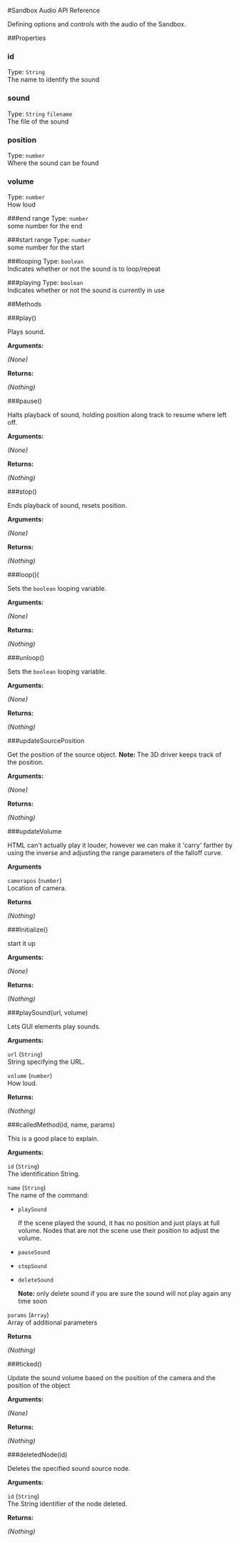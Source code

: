 #Sandbox Audio API Reference

Defining options and controls with the audio of the Sandbox.

<a id='properties'></a>
##Properties

<a id='id'></a>
### id
Type: `String`  
The name to identify the sound

<a id='sound'></a>
### sound
Type: `String` `filename`  
The file of the sound

<a id='position'></a>
### position
Type: `number`  
Where the sound can be found

<a id='volume'></a>
### volume
Type: `number`  
How loud

<a id='end_range'></a>
###end range
Type: `number`  
some number for the end

<a id='start_range'></a>
###start range
Type: `number`  
some number for the start

<a id='looping'></a>
###looping
Type: `boolean`  
Indicates whether or not the sound is to loop/repeat

<a id='playing'></a>
###playing
Type: `boolean`  
Indicates whether or not the sound is currently in use  

<a id='methods'></a>
##Methods

<a id='play'></a>
###play()

Plays sound.

**Arguments:**

*(None)*

**Returns:**

*(Nothing)*

<a id='pause'></a>
###pause()

Halts playback of sound, holding position along track to resume where left off.

**Arguments:**

*(None)*

**Returns:**

*(Nothing)*

<a id='stop'></a>
###stop()

Ends playback of sound, resets position.

**Arguments:**

*(None)*

**Returns:**

*(Nothing)*

<a id='loop'></a>
###loop()(

Sets the `boolean` looping variable.

**Arguments:**

*(None)*

**Returns:**

*(Nothing)*

<a id='unloop'></a>
###unloop()

Sets the `boolean` looping variable.

**Arguments:**

*(None)*

**Returns:**

*(Nothing)*

<a id='updateSourcePosition'></a>
###updateSourcePosition

Get the position of the source object. **Note:** The 3D driver keeps track of the position.

**Arguments:**

*(None)*

**Returns:**

*(Nothing)*

<a id='updateVolume'></a>
###updateVolume

HTML can't actually play it louder, however we can make it 'carry' farther by using the inverse and adjusting the range parameters of the falloff curve.

**Arguments**

`camerapos` (`number`)  
Location of camera.

**Returns**

*(Nothing)*

<a id='initialize'></a>
###Initialize()

start it up

**Arguments:**

*(None)*

**Returns:**

*(Nothing)*

<a id='playSound'></a>
###playSound(url, volume)

Lets GUI elements play sounds.

**Arguments:**

`url` (`String`)  
String specifying the URL.

`volume` (`number`)  
How loud.

**Returns:**

*(Nothing)*

<a id='calledMethod'></a>
###calledMethod(id, name, params)

This is a good place to explain.

**Arguments:**

`id` (`String`)  
The identification String.

`name` (`String`)  
The name of the command:

* `playSound`

	If the scene played the sound, it has no position and just plays at full volume. Nodes that are not the scene use their position to adjust the volume.

* `pauseSound`

* `stopSound`

* `deleteSound`

	**Note:** only delete sound if you are sure the sound will not play again any time soon

`params` (`Array`)  
Array of additional parameters

**Returns**

*(Nothing)*

###ticked()

Update the sound volume based on the position of the camera and the position of the object

**Arguments:**

*(None)*

**Returns:**

*(Nothing)*

###deletedNode(id)

Deletes the specified sound source node.

**Arguments:**

`id` (`String`)  
The String identifier of the node deleted.

**Returns:**

*(Nothing)*
